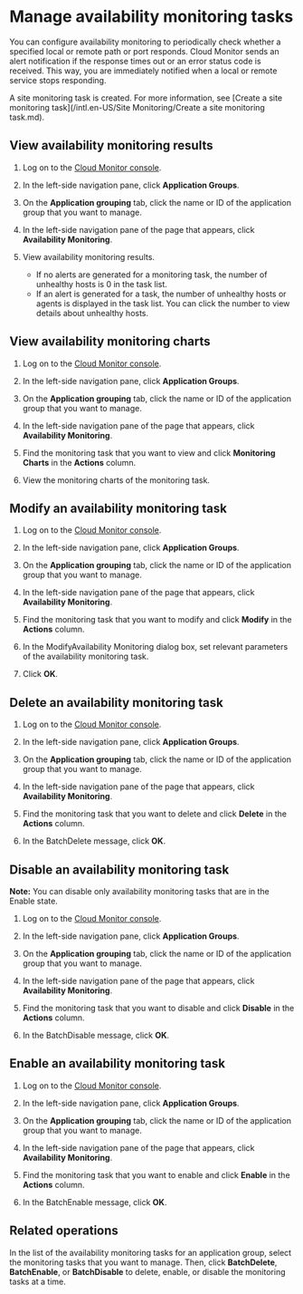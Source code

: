 # Manage availability monitoring tasks

You can configure availability monitoring to periodically check whether a specified local or remote path or port responds. Cloud Monitor sends an alert notification if the response times out or an error status code is received. This way, you are immediately notified when a local or remote service stops responding.

A site monitoring task is created. For more information, see [Create a site monitoring task](/intl.en-US/Site Monitoring/Create a site monitoring task.md).

## View availability monitoring results

1.  Log on to the [Cloud Monitor console](https://cms-intl.console.aliyun.com).

2.  In the left-side navigation pane, click **Application Groups**.

3.  On the **Application grouping** tab, click the name or ID of the application group that you want to manage.

4.  In the left-side navigation pane of the page that appears, click **Availability Monitoring**.

5.  View availability monitoring results.

    -   If no alerts are generated for a monitoring task, the number of unhealthy hosts is 0 in the task list.
    -   If an alert is generated for a task, the number of unhealthy hosts or agents is displayed in the task list. You can click the number to view details about unhealthy hosts.

## View availability monitoring charts

1.  Log on to the [Cloud Monitor console](https://cms-intl.console.aliyun.com).

2.  In the left-side navigation pane, click **Application Groups**.

3.  On the **Application grouping** tab, click the name or ID of the application group that you want to manage.

4.  In the left-side navigation pane of the page that appears, click **Availability Monitoring**.

5.  Find the monitoring task that you want to view and click **Monitoring Charts** in the **Actions** column.

6.  View the monitoring charts of the monitoring task.


## Modify an availability monitoring task

1.  Log on to the [Cloud Monitor console](https://cms-intl.console.aliyun.com).

2.  In the left-side navigation pane, click **Application Groups**.

3.  On the **Application grouping** tab, click the name or ID of the application group that you want to manage.

4.  In the left-side navigation pane of the page that appears, click **Availability Monitoring**.

5.  Find the monitoring task that you want to modify and click **Modify** in the **Actions** column.

6.  In the ModifyAvailability Monitoring dialog box, set relevant parameters of the availability monitoring task.

7.  Click **OK**.


## Delete an availability monitoring task

1.  Log on to the [Cloud Monitor console](https://cms-intl.console.aliyun.com).

2.  In the left-side navigation pane, click **Application Groups**.

3.  On the **Application grouping** tab, click the name or ID of the application group that you want to manage.

4.  In the left-side navigation pane of the page that appears, click **Availability Monitoring**.

5.  Find the monitoring task that you want to delete and click **Delete** in the **Actions** column.

6.  In the BatchDelete message, click **OK**.


## Disable an availability monitoring task

**Note:** You can disable only availability monitoring tasks that are in the Enable state.

1.  Log on to the [Cloud Monitor console](https://cms-intl.console.aliyun.com).

2.  In the left-side navigation pane, click **Application Groups**.

3.  On the **Application grouping** tab, click the name or ID of the application group that you want to manage.

4.  In the left-side navigation pane of the page that appears, click **Availability Monitoring**.

5.  Find the monitoring task that you want to disable and click **Disable** in the **Actions** column.

6.  In the BatchDisable message, click **OK**.


## Enable an availability monitoring task

1.  Log on to the [Cloud Monitor console](https://cms-intl.console.aliyun.com).

2.  In the left-side navigation pane, click **Application Groups**.

3.  On the **Application grouping** tab, click the name or ID of the application group that you want to manage.

4.  In the left-side navigation pane of the page that appears, click **Availability Monitoring**.

5.  Find the monitoring task that you want to enable and click **Enable** in the **Actions** column.

6.  In the BatchEnable message, click **OK**.


## Related operations

In the list of the availability monitoring tasks for an application group, select the monitoring tasks that you want to manage. Then, click **BatchDelete**, **BatchEnable**, or **BatchDisable** to delete, enable, or disable the monitoring tasks at a time.

